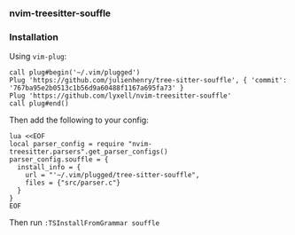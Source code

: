 ### nvim-treesitter-souffle

### Installation

Using `vim-plug`:

```vim
call plug#begin('~/.vim/plugged')
Plug 'https://github.com/julienhenry/tree-sitter-souffle', { 'commit': '767ba95e2b0513c1b56d9a60488f1167a695fa73' }
Plug 'https://github.com/lyxell/nvim-treesitter-souffle'
call plug#end()
```

Then add the following to your config:

```vim
lua <<EOF
local parser_config = require "nvim-treesitter.parsers".get_parser_configs()
parser_config.souffle = {
  install_info = {
    url = "'~/.vim/plugged/tree-sitter-souffle",
    files = {"src/parser.c"}
  }
}
EOF
```

Then run `:TSInstallFromGrammar souffle`
